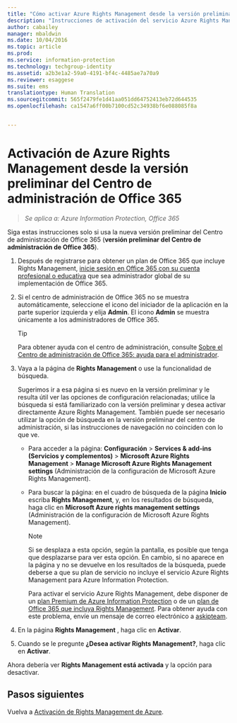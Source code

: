 ```yaml
---
title: "Cómo activar Azure Rights Management desde la versión preliminar del Centro de administración de Office 365 | Azure Information Protection"
description: "Instrucciones de activación del servicio Azure Rights Management si tiene acceso a la nueva versión preliminar del Centro de administración de Office 365 (versión preliminar del Centro de administración de Office 365)."
author: cabailey
manager: mbaldwin
ms.date: 10/04/2016
ms.topic: article
ms.prod: 
ms.service: information-protection
ms.technology: techgroup-identity
ms.assetid: a2b3e1a2-59a0-4191-bf4c-4485ae7a70a9
ms.reviewer: esaggese
ms.suite: ems
translationtype: Human Translation
ms.sourcegitcommit: 565f2479fe1d41aa051dd64752413eb72d644535
ms.openlocfilehash: ca1547a6ff00b7100cd52c34938bf6e088085f8a


---
```


# Activación de Azure Rights Management desde la versión preliminar del Centro de administración de Office 365

>*Se aplica a: Azure Information Protection, Office 365*


Siga estas instrucciones solo si usa la nueva versión preliminar del Centro de administración de Office 365 (**versión preliminar del Centro de administración de Office 365**).

1. Después de registrarse para obtener un plan de Office 365 que incluye Rights Management, [inicie sesión en Office 365 con su cuenta profesional o educativa](https://portal.office.com/) que sea administrador global de su implementación de Office 365.

2. Si el centro de administración de Office 365 no se muestra automáticamente, seleccione el icono del iniciador de la aplicación en la parte superior izquierda y elija **Admin**. El icono **Admin** se muestra únicamente a los administradores de Office 365.

    > [!TIP]
    > Para obtener ayuda con el centro de administración, consulte [Sobre el Centro de administración de Office 365: ayuda para el administrador](https://support.office.com/article/About-the-Office-365-admin-center-Admin-Help-58537702-d421-4d02-8141-e128e3703547).

3. Vaya a la página de **Rights Management** o use la funcionalidad de búsqueda.

    Sugerimos ir a esa página si es nuevo en la versión preliminar y le resulta útil ver las opciones de configuración relacionadas; utilice la búsqueda si está familiarizado con la versión preliminar y desea activar directamente Azure Rights Management. También puede ser necesario utilizar la opción de búsqueda en la versión preliminar del centro de administración, si las instrucciones de navegación no coinciden con lo que ve.

    - Para acceder a la página: **Configuración** > **Services & add-ins (Servicios y complementos)** > **Microsoft Azure Rights Management** > **Manage Microsoft Azure Rights Management settings** (Administración de la configuración de Microsoft Azure Rights Management).

    - Para buscar la página: en el cuadro de búsqueda de la página **Inicio** escriba **Rights Management**, y, en los resultados de búsqueda, haga clic en **Microsoft Azure rights management settings** (Administración de la configuración de Microsoft Azure Rights Management).

        > [!NOTE]
        >Si se desplaza a esta opción, según la pantalla, es posible que tenga que desplazarse para ver esta opción. En cambio, si no aparece en la página y no se devuelve en los resultados de la búsqueda, puede deberse a que su plan de servicio no incluye el servicio Azure Rights Management para Azure Information Protection.
        >
        >Para activar el servicio Azure Rights Management, debe disponer de un [plan Premium de Azure Information Protection](https://www.microsoft.com/en-us/cloud-platform/azure-information-protection-pricing) o de un [plan de Office 365 que incluya Rights Management](http://download.microsoft.com/download/E/C/F/ECF42E71-4EC0-48FF-AA00-577AC14D5B5C/Azure_Information_Protection_licensing_datasheet_EN-US.pdf). Para obtener ayuda con este problema, envíe un mensaje de correo electrónico a [askipteam](mailto:askipteam?subject=I%20cannot%20activate%20RMS).

4. En la página **Rights Management** , haga clic en **Activar**.

5. Cuando se le pregunte **¿Desea activar Rights Management?**, haga clic en **Activar**.

Ahora debería ver **Rights Management está activada** y la opción para desactivar.


## Pasos siguientes
Vuelva a [Activación de Rights Management de Azure](activate-service.md).




<!--HONumber=Oct16_HO1-->


